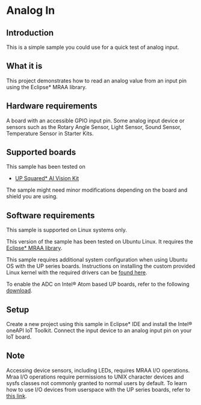 # Analog In

## Introduction
This is a simple sample you could use for a quick test of analog input.

## What it is
This project demonstrates how to read an analog value from an input pin using the Eclipse* MRAA library.

## Hardware requirements
A board with an accessible GPIO input pin.
Some analog input device or sensors such as the Rotary Angle Sensor, Light Sensor, Sound Sensor, Temperature Sensor in Starter Kits.

## Supported boards
This sample has been tested on
- [UP Squared\* AI Vision Kit](https://software.intel.com/en-us/iot/hardware/up-squared-ai-vision-dev-kit)

The sample might need minor modifications depending on the board and shield you are using.

## Software requirements
This sample is supported on Linux systems only.

This version of the sample has been tested on Ubuntu Linux. It requires the [Eclipse* MRAA library](https://github.com/intel-iot-devkit/mraa).

This sample requires additional system configuration when using Ubuntu OS with the UP series boards. Instructions on installing the custom provided Linux kernel with the required drivers can be [found here](https://wiki.up-community.org/Ubuntu#Ubuntu_18.04_installation_and_configuration).

To enable the ADC on Intel® Atom based UP boards, refer to the following [download](https://downloads.up-community.org/download/how-to-access-adc-for-up-squared-atom/).

## Setup
Create a new project using this sample in Eclipse* IDE and install the Intel® oneAPI IoT Toolkit.
Connect the input device to an analog input pin on your IoT board.

## Note
Accessing device sensors, including LEDs, requires MRAA I/O operations. Mraa I/O operations require permissions to UNIX character devices and sysfs classes not commonly granted to normal users by default.
To learn how to use I/O devices from userspace with the UP series boards, refer to [this link](https://wiki.up-community.org/Ubuntu#Enable_the_HAT_functionality_from_userspace).

